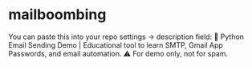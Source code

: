 # mailboombing
You can paste this into your repo settings → description field:  📧 Python Email Sending Demo | Educational tool to learn SMTP, Gmail App Passwords, and email automation. ⚠️ For demo only, not for spam.
